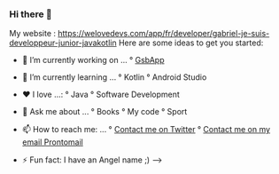 ### Hi there 👋


My website : https://welovedevs.com/app/fr/developer/gabriel-je-suis-developpeur-junior-javakotlin
Here are some ideas to get you started:

- 🔭 I’m currently working on ...
  ° [GsbApp](https://github.com/keller19/GsbApp)
- 🌱 I’m currently learning ...
  ° Kotlin
  ° Android Studio
- ❤️ I love ...:
   ° Java 
   ° Software Development
- 💬 Ask me about ...
  ° Books
  ° My code
  ° Sport 
- 📫 How to reach me: ...
  ° [Contact me on Twitter](https://mobile.twitter.com/Gvbrielkeller)
  ° [Contact me on my email Prontomail](gabrielkeller19@protonmail.com)
  
- ⚡ Fun fact: 
  I have an Angel name ;)
-->
